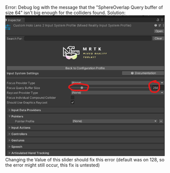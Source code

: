 Error: Debug log with the message that the "SphereOverlap Query buffer of size 64" isn't big enough for the colliders found.
Solution: ![](attachments/Pasted%20image%2020220830003411.png)
Changing the Value of this slider should fix this error (default was on 128, so the error might still occur, this fix is untested)